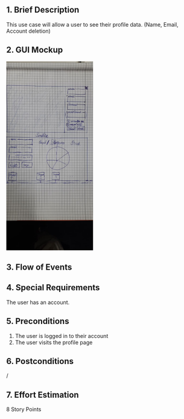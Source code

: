 ## 1. Brief Description
This use case will allow a user to see their profile data. (Name, Email, Account deletion)
## 2. GUI Mockup
<img src="../../../../assets/images/viewMockups/60b79e09-5575-4556-977d-a732de14cf4b.jpeg" height="500" alt="guimockups"></img>

## 3. Flow of Events
## 4. Special Requirements
The user has an account.
## 5. Preconditions
1. The user is logged in to their account
2. The user visits the profile page
## 6. Postconditions
/
## 7. Effort Estimation
8 Story Points